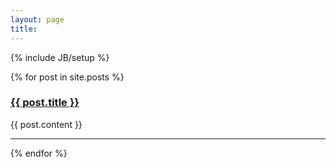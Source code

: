 ```yaml
---
layout: page
title:
---
```

{% include JB/setup %}

{% for post in site.posts %}

<h3><a href="{{ post.url }}">{{ post.title }}</a></h3>
{{ post.content }}

<hr />

{% endfor %}
